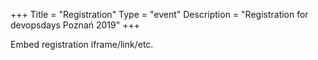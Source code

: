 +++
Title = "Registration"
Type = "event"
Description = "Registration for devopsdays Poznań 2019"
+++

<div style="width:100%; text-align:left;">

Embed registration iframe/link/etc.
</div></div>
</div>

